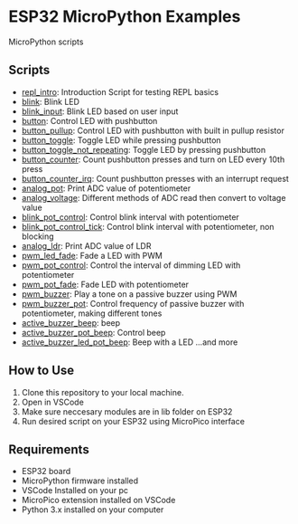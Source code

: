 # ESP32 MicroPython Examples

MicroPython scripts

## Scripts

- [repl_intro](./repl_intro.py): Introduction Script for testing REPL basics
- [blink](./blink.py): Blink LED
- [blink_input](./blink_input.py): Blink LED based on user input
- [button](button.py): Control LED with pushbutton
- [button_pullup](button_pullup.py): Control LED with pushbutton with built in pullup resistor
- [button_toggle](button_toggle.py): Toggle LED while pressing pushbutton
- [button_toggle_not_repeating](button_toggle_not_repeating.py): Toggle LED by pressing pushbutton
- [button_counter](button_counter.py): Count pushbutton presses and turn on LED every 10th press
- [button_counter_irq](button_counter_irq.py): Count pushbutton presses with an interrupt request
- [analog_pot](analog_pot.py): Print ADC value of potentiometer
- [analog_voltage](analog_voltage.py): Different methods of ADC read then convert to voltage value
- [blink_pot_control](blink_pot_control.py): Control blink interval with potentiometer
- [blink_pot_control_tick](blink_pot_control_tick.py): Control blink interval with potentiometer, non blocking
- [analog_ldr](analog_ldr.py): Print ADC value of LDR
- [pwm_led_fade](pwm_led_fade.py): Fade a LED with PWM
- [pwm_pot_control](pwm_pot_control.py): Control the interval of dimming LED with potentiometer
- [pwm_pot_fade](pwm_pot_fade.py): Fade LED with potentiometer
- [pwm_buzzer](pwm_buzzer.py): Play a tone on a passive buzzer using PWM
- [pwm_buzzer_pot](pwm_buzzer_pot.py): Control frequency of passive buzzer with potentiometer, making different tones
- [active_buzzer_beep](active_buzzer_beep.py): beep
- [active_buzzer_pot_beep](active_buzzer_pot_beep.py): Control beep
- [active_buzzer_led_pot_beep](active_buzzer_led_pot_beep.py): Beep with a LED
...and more 

## How to Use

1. Clone this repository to your local machine.
3. Open in VSCode
3. Make sure neccesary modules are in lib folder on ESP32
3. Run desired script on your ESP32 using MicroPico interface

## Requirements

- ESP32 board
- MicroPython firmware installed
- VSCode Installed on your pc
- MicroPico extension installed on VSCode
- Python 3.x installed on your computer